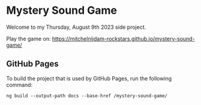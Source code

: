 # Mystery Sound Game

Welcome to my Thursday, August 9th 2023 side project.

Play the game on: https://mitchelnijdam-rockstars.github.io/mystery-sound-game/


## GitHub Pages
To build the project that is used by GitHub Pages, run the following command:

```
ng build --output-path docs --base-href /mystery-sound-game/
```

